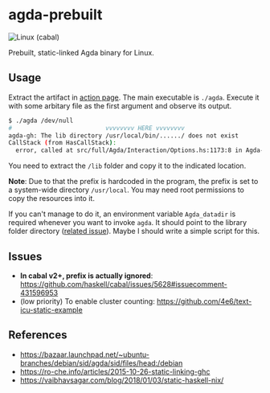 # agda-prebuilt

![Linux (cabal)](https://github.com/andy0130tw/agda-prebuilt/workflows/Linux%20(cabal)/badge.svg)

Prebuilt, static-linked Agda binary for Linux.

## Usage

Extract the artifact in [action page](https://github.com/andy0130tw/agda-prebuilt/actions). The main executable is `./agda`. Execute it with some arbitary file as the first argument and observe its output.

```bash
$ ./agda /dev/null
#                          vvvvvvvv HERE vvvvvvvv
agda-gh: The lib directory /usr/local/bin/....../ does not exist
CallStack (from HasCallStack):
  error, called at src/full/Agda/Interaction/Options.hs:1173:8 in Agda-2.6.1-GBHAfzS8PHnCeWrfMQtOCD:Agda.Interaction.Options
```

You need to extract the `/lib` folder and copy it to the indicated location.

**Note**: Due to that the prefix is hardcoded in the program, the prefix is set to a system-wide directory `/usr/local`. You may need root permissions to copy the resources into it.

If you can't manage to do it, an environment variable `Agda_datadir` is required whenever you want to invoke `agda`. It should point to the library folder directory ([related issue](https://github.com/agda/agda/issues/4244)). Maybe I should write a simple script for this.

## Issues

- **In cabal v2+, prefix is actually ignored**: https://github.com/haskell/cabal/issues/5628#issuecomment-431596953
- (low priority) To enable cluster counting: https://github.com/4e6/text-icu-static-example

## References

- https://bazaar.launchpad.net/~ubuntu-branches/debian/sid/agda/sid/files/head:/debian
- https://ro-che.info/articles/2015-10-26-static-linking-ghc
- https://vaibhavsagar.com/blog/2018/01/03/static-haskell-nix/
